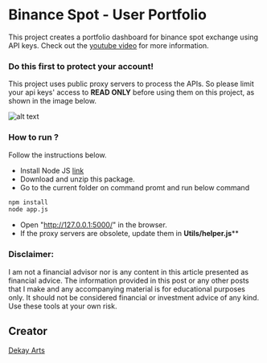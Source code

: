 # Binance Spot - User Portfolio

This project creates a portfolio dashboard for binance spot exchange using API keys. Check out the [youtube video](https://youtu.be/7SCT3YJIISI) for more information.

### Do this first to protect your account!

This project uses public proxy servers to process the APIs. So please limit your api keys' access to **READ ONLY** before using them on this project, as shown in the image below.

![alt text](https://i.ibb.co/MRJZRW7/API-Keys-Access.jpg 'Logo Title Text 1')

### How to run ?

Follow the instructions below.

- Install Node JS [link](https://nodejs.org/en/)
- Download and unzip this package.
- Go to the current folder on command promt and run below command

```bash
npm install
node app.js
```

- Open "http://127.0.0.1:5000/" in the browser.
- If the proxy servers are obsolete, update them in **Utils/helper.js**\*\*

### Disclaimer:

I am not a financial advisor nor is any content in this article presented as financial advice. The information provided in this post or any other posts that I make and any accompanying material is for educational purposes only. It should not be considered financial or investment advice of any kind. Use these tools at your own risk.

## Creator

[Dekay Arts](https://www.youtube.com/channel/UCVbm47TKsSep79NFPpBdzTw)
